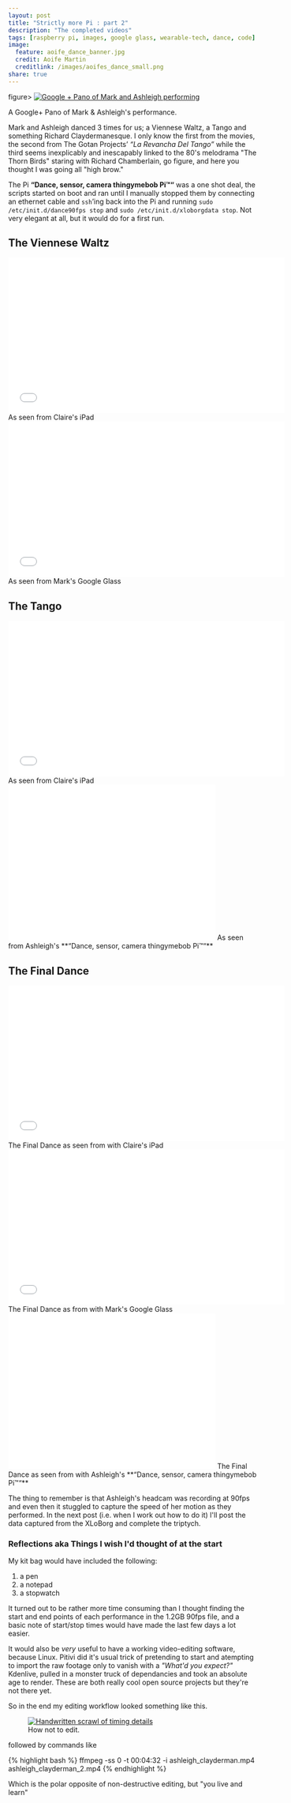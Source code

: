 ```yaml
---
layout: post
title: "Strictly more Pi : part 2"
description: "The completed videos"
tags: [raspberry pi, images, google glass, wearable-tech, dance, code]
image:
  feature: aoife_dance_banner.jpg
  credit: Aoife Martin
  creditlink: /images/aoifes_dance_small.png
share: true
---
```


figure>
	<a href="/images/IMG_20140728_144613-PANO.jpg"><img src="/images/IMG_20140728_144613-PANO-resized.jpg" alt="Google + Pano of Mark and Ashleigh performing"></a>
	<figcaption>A Google+ Pano of Mark &amp; Ashleigh's performance.</figcaption>
</figure>

Mark and Ashleigh danced 3 times for us; a Viennese Waltz, a Tango and something Richard Claydermanesque. I only know the first from the movies, the second from The Gotan Projects’ *“La Revancha Del Tango”* while the third seems inexplicably and inescapably linked to the 80's melodrama "The Thorn Birds" staring with Richard Chamberlain, go figure, and here you thought I was going all "high brow."


The Pi **“Dance, sensor, camera thingymebob Pi™“** was a one shot deal, the scripts started on boot and ran until I manually stopped them by connecting an ethernet cable and `ssh`’ing back into the Pi and running `sudo /etc/init.d/dance90fps stop` and `sudo /etc/init.d/xloborgdata stop`.  Not very elegant at all, but it would do for a first run.

## The Viennese Waltz 

<iframe width="560" height="315" src="//www.youtube.com/embed/RhPLQcg4-ro" frameborder="0" allowfullscreen></iframe>
As seen from Claire's iPad

<iframe width="560" height="315" src="//www.youtube.com/embed/g8en82i9y2o" frameborder="0" allowfullscreen></iframe>
As seen from Mark's Google Glass

## The Tango 

<iframe width="560" height="315" src="//www.youtube.com/embed/FDhmOY-LR18" frameborder="0" allowfullscreen></iframe>
As seen from Claire's iPad

<iframe width="420" height="315" src="//www.youtube.com/embed/HrVtRT04x18" frameborder="0" allowfullscreen></iframe>
As seen from Ashleigh's **“Dance, sensor, camera thingymebob Pi™“**


## The Final Dance 

<iframe width="560" height="315" src="//www.youtube.com/embed/Adf8hiVkpLk" frameborder="0" allowfullscreen></iframe>
The Final Dance as seen from with Claire's iPad

<iframe width="560" height="315" src="//www.youtube.com/embed/cgfP9Vx8tmY?start=21&end=170" frameborder="0" allowfullscreen></iframe>
The Final Dance as from with Mark's Google Glass

<iframe width="420" height="315" src="//www.youtube.com/embed/XbNy87KABt8" frameborder="0" allowfullscreen></iframe>
The Final Dance as seen from with Ashleigh's **“Dance, sensor, camera thingymebob Pi™“**

The thing to remember is that Ashleigh's headcam was recording at 90fps and even then it stuggled to capture the speed of her motion as they performed. In the next post (i.e. when I work out how to do it) I'll post the data captured from the XLoBorg and complete the triptych.

### Reflections aka Things I wish I'd thought of at the start 

My kit bag would have included the following:

1. a pen
2. a notepad
3. a stopwatch

It turned out to be rather more time consuming than I thought finding the start and end points of each performance in the 1.2GB 90fps file, and a basic note of start/stop times would have made the last few days a lot easier. 

It would also be *very* useful to have a working video-editing software, because Linux. Pitivi did it's usual trick of pretending to start and atempting to import the raw footage only to vanish with a *"What'd you expect?"* Kdenlive, pulled in a monster truck of dependancies and took an absolute age to render. These are both really cool open source projects but they're not there yet. 

So in the end my editing workflow looked something like this.

<figure>
	<a href="/images/how-not-to-edit.jpg"><img src="/images/how-not-to-edit.jpg" alt="Handwritten scrawl of timing details"></a>
	<figcaption>How not to edit.</figcaption>
</figure>

followed by commands like 

{% highlight bash %}
ffmpeg -ss 0 -t 00:04:32 -i ashleigh_clayderman.mp4 ashleigh_clayderman_2.mp4
{% endhighlight %}

Which is the polar opposite of non-destructive editing, but "you live and learn"
